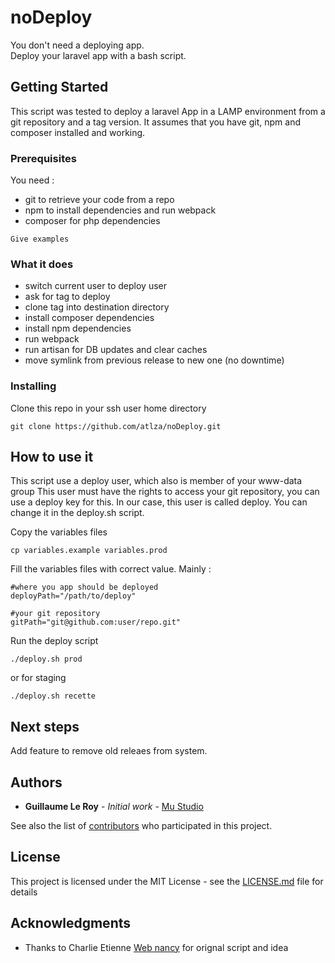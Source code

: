 # noDeploy

You don't need a deploying app.    
Deploy your laravel app with a bash script.

## Getting Started

This script was tested to deploy a laravel App in a LAMP environment from a git repository and a tag version.
It assumes that you have git, npm and composer installed and working.

### Prerequisites

You need :
 - git to retrieve your code from a repo
 - npm to install dependencies and run webpack  
 - composer for php dependencies
```
Give examples
```
### What it does
 - switch current user to deploy user
 - ask for tag to deploy  
 - clone tag into destination directory  
 - install composer dependencies
 - install npm dependencies
 - run webpack
 - run artisan for DB updates and clear caches  
 - move symlink from previous release to new one (no downtime)

### Installing

Clone this repo in your ssh user home directory  

```
git clone https://github.com/atlza/noDeploy.git
```

## How to use it

This script use a deploy user, which also is member of your www-data group
This user must have the rights to access your git repository, you can use a deploy key for this.
In our case, this user is called deploy. You can change it in the deploy.sh script.

Copy the variables files
```
cp variables.example variables.prod
```
Fill the variables files with correct value.
Mainly :
```
#where you app should be deployed
deployPath="/path/to/deploy"

#your git repository
gitPath="git@github.com:user/repo.git"
```
Run the deploy script   
```
./deploy.sh prod
```
or for staging
```
./deploy.sh recette
```

## Next steps  
Add feature to remove old releaes from system.

## Authors

* **Guillaume Le Roy** - *Initial work* - [Mu Studio](http://work.withmu.com)

See also the list of [contributors](https://github.com/your/project/contributors) who participated in this project.

## License

This project is licensed under the MIT License - see the [LICENSE.md](LICENSE.md) file for details

## Acknowledgments

* Thanks to Charlie Etienne [Web nancy](https://web-nancy.fr/) for orignal script and idea
